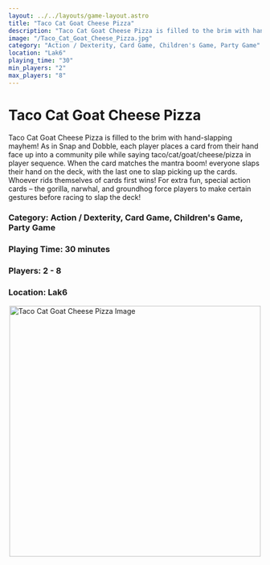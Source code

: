 ```yaml
---
layout: ../../layouts/game-layout.astro
title: "Taco Cat Goat Cheese Pizza"
description: "Taco Cat Goat Cheese Pizza is filled to the brim with hand-slapping mayhem! As in Snap and Dobble, each player places a card from their hand face up into a community pile while saying taco/cat/goat/cheese/pizza in player sequence."
image: "/Taco_Cat_Goat_Cheese_Pizza.jpg"
category: "Action / Dexterity, Card Game, Children's Game, Party Game"
location: "Lak6"
playing_time: "30"
min_players: "2"
max_players: "8"
---
```

# Taco Cat Goat Cheese Pizza

Taco Cat Goat Cheese Pizza is filled to the brim with hand-slapping mayhem! As in Snap and Dobble, each player places a card from their hand face up into a community pile while saying taco/cat/goat/cheese/pizza in player sequence. When the card matches the mantra   boom!   everyone slaps their hand on the deck, with the last one to slap picking up the cards. Whoever rids themselves of cards first wins!  For extra fun, special action cards &ndash; the gorilla, narwhal, and groundhog   force players to make certain gestures before racing to slap the deck!  

### Category: Action / Dexterity, Card Game, Children's Game, Party Game

### Playing Time: 30 minutes

### Players: 2 - 8

### Location: Lak6

<img src="/Taco_Cat_Goat_Cheese_Pizza.jpg" alt="Taco Cat Goat Cheese Pizza Image" width="500" style="display: block; margin: 0 auto">

    
